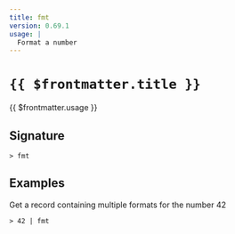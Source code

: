 ```yaml
---
title: fmt
version: 0.69.1
usage: |
  Format a number
---
```


# <code>{{ $frontmatter.title }}</code>

<div style='white-space: pre-wrap;'>{{ $frontmatter.usage }}</div>

## Signature

```> fmt ```

## Examples

Get a record containing multiple formats for the number 42
```shell
> 42 | fmt
```
